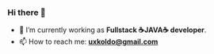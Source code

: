 ### Hi there 👋

- 🔭 I’m currently working as **Fullstack ☕JAVA☕ developer**.
- 📫 How to reach me: **uxkoldo@gmail.com**
